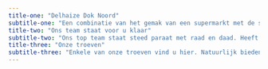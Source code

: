 ```yaml
---
title-one: "Delhaize Dok Noord"
subtitle-one: "Een combinatie van het gemak van een supermarkt met de service van een buurtwinkel."
title-two: "Ons team staat voor u klaar"
subtitle-two: "Ons top team staat steed paraat met raad en daad. Heeft u een vraag, vind u een product niet of wilt u gewoon een gezelge babbel slaan bij ons kan het zeker."
title-three: "Onze troeven"
subtitle-three: "Enkele van onze troeven vind u hier. Natuurlijk bieden we hiernaast nog veel meer aan"
---
```


